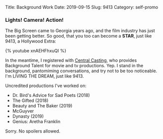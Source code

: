 Title: Background Work
Date: 2019-09-15
Slug: 9413
Category: self-promo

### Lights! Camera! Action!

The Big Screen came to Georgia years ago, and the film industry has just been getting better. So good, that you too can become a **STAR**, just like 9413, a Hollywood Extra:

{% youtube xnAEHFhxuQI %}


In the meantime, I registered with [Central Casting](https://www.centralcasting.com), who provides Background Talent for movie and tv productions. Yep. I stand in the background, pantomiming conversations, and try not to be too noticeable. I'm LIVING THE DREAM, just like 9413.

Uncredited productions I've worked on:  

- Dr. Bird's Advice for Sad Poets (2018)
- The Gifted (2018)
- Beauty and The Baker (2019)
- McGuyver
- Dynasty (2019)
- Genius: Aretha Franklin

Sorry. No spoilers allowed.
